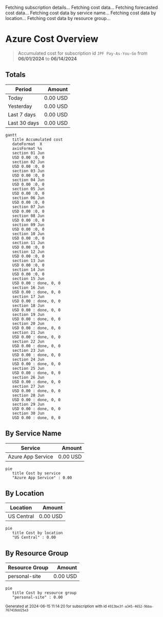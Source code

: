 Fetching subscription details...
Fetching cost data...
Fetching forecasted cost data...
Fetching cost data by service name...
Fetching cost data by location...
Fetching cost data by resource group...
# Azure Cost Overview

> Accumulated cost for subscription id `JPF Pay-As-You-Go` from **06/01/2024** to **06/14/2024**

## Totals

|Period|Amount|
|---|---:|
|Today|0.00 USD|
|Yesterday|0.00 USD|
|Last 7 days|0.00 USD|
|Last 30 days|0.00 USD|

```mermaid
gantt
   title Accumulated cost
   dateFormat  X
   axisFormat %s
   section 01 Jun
   USD 0.00 :0, 0
   section 02 Jun
   USD 0.00 :0, 0
   section 03 Jun
   USD 0.00 :0, 0
   section 04 Jun
   USD 0.00 :0, 0
   section 05 Jun
   USD 0.00 :0, 0
   section 06 Jun
   USD 0.00 :0, 0
   section 07 Jun
   USD 0.00 :0, 0
   section 08 Jun
   USD 0.00 :0, 0
   section 09 Jun
   USD 0.00 :0, 0
   section 10 Jun
   USD 0.00 :0, 0
   section 11 Jun
   USD 0.00 :0, 0
   section 12 Jun
   USD 0.00 :0, 0
   section 13 Jun
   USD 0.00 :0, 0
   section 14 Jun
   USD 0.00 :0, 0
   section 15 Jun
   USD 0.00 : done, 0, 0
   section 16 Jun
   USD 0.00 : done, 0, 0
   section 17 Jun
   USD 0.00 : done, 0, 0
   section 18 Jun
   USD 0.00 : done, 0, 0
   section 19 Jun
   USD 0.00 : done, 0, 0
   section 20 Jun
   USD 0.00 : done, 0, 0
   section 21 Jun
   USD 0.00 : done, 0, 0
   section 22 Jun
   USD 0.00 : done, 0, 0
   section 23 Jun
   USD 0.00 : done, 0, 0
   section 24 Jun
   USD 0.00 : done, 0, 0
   section 25 Jun
   USD 0.00 : done, 0, 0
   section 26 Jun
   USD 0.00 : done, 0, 0
   section 27 Jun
   USD 0.00 : done, 0, 0
   section 28 Jun
   USD 0.00 : done, 0, 0
   section 29 Jun
   USD 0.00 : done, 0, 0
   section 30 Jun
   USD 0.00 : done, 0, 0
```

## By Service Name

|Service|Amount|
|---|---:|
|Azure App Service|0.00 USD|

```mermaid
pie
   title Cost by service
   "Azure App Service" : 0.00
```

## By Location

|Location|Amount|
|---|---:|
|US Central|0.00 USD|

```mermaid
pie
   title Cost by location
   "US Central" : 0.00
```

## By Resource Group

|Resource Group|Amount|
|---|---:|
|personal-site|0.00 USD|

```mermaid
pie
   title Cost by resource group
   "personal-site" : 0.00
```

<sup>Generated at 2024-06-15 11:14:20 for subscription with id `4913be3f-a345-4652-9bba-767418dd25e3`</sup>
